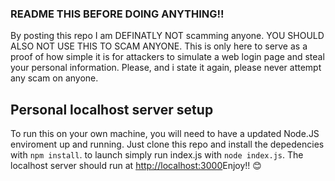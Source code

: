 ### README THIS BEFORE DOING ANYTHING!!
By posting this repo I am DEFINATLY NOT scamming anyone. YOU SHOULD ALSO NOT USE THIS TO SCAM ANYONE. This is only here to serve as a proof of how simple it is for attackers to simulate a web login page and steal your personal information. Please, and i state it again, please never attempt any scam on anyone.<br>
## Personal localhost server setup
To run this on your own machine, you will need to have a updated Node.JS enviroment up and running. Just clone this repo and install the depedencies with `npm install`. to launch simply run index.js with `node index.js`. The localhost server should run at <a href="http://localhost:3000">http://localhost:3000</a>Enjoy!! 😊
